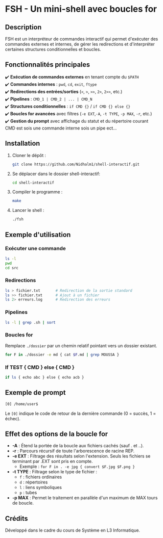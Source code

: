 # **FSH - Un mini-shell avec boucles for**

## **Description**
FSH est un interpréteur de commandes interactif qui permet d'exécuter des commandes externes et internes, de gérer les redirections et d'interpréter certaines structures conditionnelles et boucles.

## **Fonctionnalités principales**
✔️ **Exécution de commandes externes** en tenant compte du `$PATH`  
✔️ **Commandes internes** : `pwd`, `cd`, `exit`, `ftype`  
✔️ **Redirections des entrées/sorties** (`<`, `>`, `>>`, `2>`, `2>>`, etc.)  
✔️ **Pipelines** : `CMD_1 | CMD_2 | ... | CMD_N`  
✔️ **Structures conditionnelles** : `if CMD {}` / `if CMD {} else {}`  
✔️ **Boucles for avancées** avec filtres (`-e EXT`,`-A`, `-t TYPE`, `-p MAX`, `-r`, etc.)  
✔️ **Gestion du prompt** avec affichage du statut et du répertoire courant  
CMD est sois une commande interne sois un pipe ect...

## **Installation**
1. Cloner le dépôt :
   ```sh
   git clone https://github.com/Nidhalm1/shell-interactif.git
   ``` 
2. Se déplacer dans le dossier shell-interactif: 
   ```sh
   cd shell-interactif
   ```  
3. Compiler le programme :  
   ```sh
   make
   ```  
4. Lancer le shell :  
   ```sh
   ./fsh
   ```  


## **Exemple d'utilisation**
### **Exécuter une commande**  
```sh
ls -l
pwd
cd src
```  
### **Redirections**  
```sh
ls > fichier.txt       # Redirection de la sortie standard
ls >> fichier.txt      # Ajout à un fichier
ls 2> erreurs.log      # Redirection des erreurs
```  
### **Pipelines**  
```sh
ls -l | grep .sh | sort
```  
### **Boucles for**
Remplace `./dossier` par un chemin relatif pointant vers un dossier existant.
```sh
for F in ./dossier -e md { cat $F.md | grep MOUSSA }
```  

### **If TEST { CMD } else { CMD }**  
```sh
if ls { echo abc } else { echo acb }
```  
## **Exemple de prompt**  
```sh
[0] /home/user$
```  
Le `[0]` indique le code de retour de la dernière commande (0 = succès, 1 = échec).  


## **Effet des options de la boucle for**

- **-A** : Étend la portée de la boucle aux fichiers cachés (sauf . et ..).
- **-r** : Parcours récursif de toute l'arborescence de racine REP.
- **-e EXT** : Filtrage des résultats selon l'extension. Seuls les fichiers se terminant par .EXT sont pris en compte.
    - Exemple : `for F in . -e jpg { convert $F.jpg $F.png }`
- **-t TYPE** : Filtrage selon le type de fichier :
    - `f` : fichiers ordinaires
    - `d` : répertoires
    - `l` : liens symboliques
    - `p` : tubes
- **-p MAX** : Permet le traitement en parallèle d'un maximum de MAX tours de boucle.

## **Crédits**  
Développé dans le cadre du cours de Système en L3 Informatique.  

